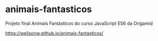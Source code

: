 # animais-fantasticos
Projeto final Animais Fantásticos do curso JavaScript ES6 da Origamid

https://welisonw.github.io/animais-fantasticos/
